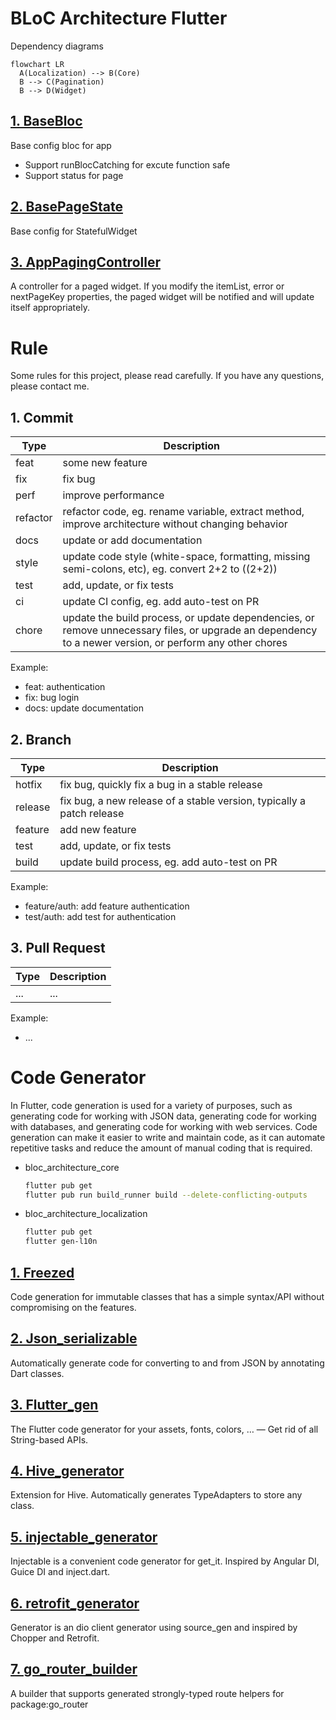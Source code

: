 # BLoC Architecture Flutter

Dependency diagrams

```mermaid
flowchart LR
  A(Localization) --> B(Core)
  B --> C(Pagination)
  B --> D(Widget)
```

## [1. BaseBloc](./bloc_architecture_core/lib/base/bloc/base_bloc.dart)

Base config bloc for app

- Support runBlocCatching for excute function safe
- Support status for page

## [2. BasePageState](./bloc_architecture_core/lib/base/base_page_state.dart)

Base config for StatefulWidget

## [3. AppPagingController](./bloc_architecture_core/lib/base/pagination/app_paging_controller.dart)

A controller for a paged widget.
If you modify the itemList, error or nextPageKey properties, the paged widget will be notified and will update itself appropriately.

# Rule

Some rules for this project, please read carefully. If you have any questions, please contact me.

## 1. Commit

| Type     | Description                                                                                                                                             |
| -------- | ------------------------------------------------------------------------------------------------------------------------------------------------------- |
| feat     | some new feature                                                                                                                                        |
| fix      | fix bug                                                                                                                                                 |
| perf     | improve performance                                                                                                                                     |
| refactor | refactor code, eg. rename variable, extract method, improve architecture without changing behavior                                                      |
| docs     | update or add documentation                                                                                                                             |
| style    | update code style (white-space, formatting, missing semi-colons, etc), eg. convert 2+2 to ((2+2))                                                       |
| test     | add, update, or fix tests                                                                                                                               |
| ci       | update CI config, eg. add auto-test on PR                                                                                                               |
| chore    | update the build process, or update dependencies, or remove unnecessary files, or upgrade an dependency to a newer version, or perform any other chores |

Example:

- feat: authentication
- fix: bug login
- docs: update documentation

## 2. Branch

| Type    | Description                                                           |
| ------- | --------------------------------------------------------------------- |
| hotfix  | fix bug, quickly fix a bug in a stable release                        |
| release | fix bug, a new release of a stable version, typically a patch release |
| feature | add new feature                                                       |
| test    | add, update, or fix tests                                             |
| build   | update build process, eg. add auto-test on PR                         |

Example:

- feature/auth: add feature authentication
- test/auth: add test for authentication

## 3. Pull Request

| Type | Description |
| ---- | ----------- |
| ...  | ...         |

Example:

- ...

# Code Generator

In Flutter, code generation is used for a variety of purposes, such as generating code for working with JSON data, generating code for working with databases, and generating code for working with web services. Code generation can make it easier to write and maintain code, as it can automate repetitive tasks and reduce the amount of manual coding that is required.

- bloc_architecture_core
  ```bash
  flutter pub get
  flutter pub run build_runner build --delete-conflicting-outputs
  ```
- bloc_architecture_localization
  ```bash
  flutter pub get
  flutter gen-l10n
  ```

## [1. Freezed](https://pub.dev/packages/freezed)

Code generation for immutable classes that has a simple syntax/API without compromising on the features.

## [2. Json_serializable](https://pub.dev/packages/json_serializable)

Automatically generate code for converting to and from JSON by annotating Dart classes.

## [3. Flutter_gen](https://pub.dev/packages/flutter_gen)

The Flutter code generator for your assets, fonts, colors, … — Get rid of all String-based APIs.

## [4. Hive_generator](https://pub.dev/packages/hive_generator)

Extension for Hive. Automatically generates TypeAdapters to store any class.

## [5. injectable_generator](https://pub.dev/packages/injectable_generator)

Injectable is a convenient code generator for get_it. Inspired by Angular DI, Guice DI and inject.dart.

## [6. retrofit_generator](https://pub.dev/packages/retrofit_generator)

Generator is an dio client generator using source_gen and inspired by Chopper and Retrofit.

## [7. go_router_builder](https://pub.dev/packages/go_router_builder)

A builder that supports generated strongly-typed route helpers for package:go_router
